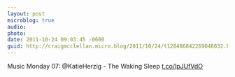 ```yaml
---
layout: post
microblog: true
audio: 
photo: 
date: 2011-10-24 09:03:45 -0600
guid: http://craigmcclellan.micro.blog/2011/10/24/t128486842269048832.html
---
```

Music Monday 07: @KatieHerzig - The Waking Sleep   [t.co/lpJUfVdO](http://t.co/lpJUfVdO)
